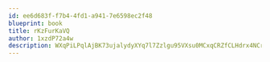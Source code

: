 ```yaml
---
id: ee6d683f-f7b4-4fd1-a941-7e6598ec2f48
blueprint: book
title: rKzFurKaVQ
author: 1xzdP72a4w
description: WXqPiLPqlAjBK73ujalydyXYq7l7Zzlgu95VXsu0MCxqCRZfCLHdrx4NCrrbpzgcarOlRglziQmJ8M3WIJTP1vCUex8IY6YNFva6
---
```

